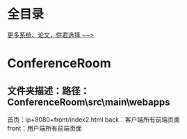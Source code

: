 # 全目录

[更多系统、论文，供君选择 ~~>](https://www.bitwise.net.cn)
# ConferenceRoom

## 文件夹描述：路径：ConferenceRoom\src\main\webapps
首页：ip+8080+front/index2.html
back：客户端所有前端页面  
front：用户端所有前端页面


####


